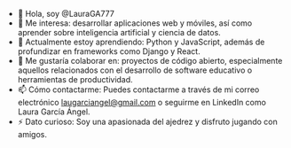 - 👋 Hola, soy @LauraGA777
- 👀 Me interesa: desarrollar aplicaciones web y móviles, así como aprender sobre inteligencia artificial y ciencia de datos.
- 🌱 Actualmente estoy aprendiendo: Python y JavaScript, además de profundizar en frameworks como Django y React.
- 💞️ Me gustaría colaborar en: proyectos de código abierto, especialmente aquellos relacionados con el desarrollo de software educativo o herramientas de productividad.
- 📫 Cómo contactarme: Puedes contactarme a través de mi correo electrónico laugarciangel@gmail.com o seguirme en LinkedIn como Laura García Ángel.
- ⚡ Dato curioso: Soy una apasionada del ajedrez y disfruto jugando con amigos.

  
<!---
LauraGA777/LauraGA777 is a ✨ special ✨ repository because its `README.md` (this file) appears on your GitHub profile.
You can click the Preview link to take a look at your changes.
--->
